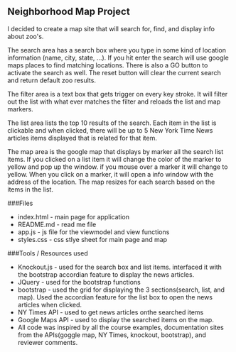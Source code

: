## Neighborhood Map Project

I decided to create a map site that will search for, find, and display info about zoo's. 

The search area has a search box where you type in some kind of location information (name, city, state, ...).  If you hit enter the search will use google maps places to find matching locations.  There is also a GO button to activate the search as well.  The reset button will clear the current search and return default zoo results.

The filter area is a text box that gets trigger on every key stroke.  It will filter out the list with what ever matches the filter and reloads the list and map markers.

The list area lists the top 10 results of the search.  Each item in the list is clickable and when clicked, there will be up to 5 New York Time News articles items displayed that is related for that item.

The map area is the google map that displays by marker all the search list items.  If you clicked on a list item it will change the color of the marker to yellow and pop up the window.  if you mouse over a marker it will change to yellow.  When you click on a marker, it will open a info window with the address of the location.  The map resizes for each search based on the items in the list.

###Files
* index.html - main page for application
* README.md - read me file
* app.js -  js file for the viewmodel and view functions
* styles.css - css stlye sheet for main page and map

###Tools / Resources used
* Knockout.js - used for the search box and list items.  interfaced it with the bootstrap accordian feature to display the news articles.
* JQuery - used for the bootstrap functions
* bootstrap - used the grid for displaying the 3 sections(search, list, and map).  Used the accordian feature for the list box to open the news articles when clicked.
* NY Times API - used to get news articles onthe searched items
* Google Maps API - used to display the searched items on the map.
* All code was inspired by all the course examples, documentation sites from the APIs(goggle map, NY Times, knockout, bootstrap), and reviewer comments.
